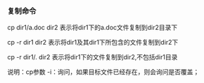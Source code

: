 ### 复制命令
cp dir1/a.doc dir2 表示将dir1下的a.doc文件复制到dir2目录下

cp -r dir1 dir2 表示将dir1及其dir1下所包含的文件复制到dir2下

cp -r dir1/. dir2 表示将dir1下的文件复制到dir2,不包括dir1目录

说明：cp参数 -i：询问，如果目标文件已经存在，则会询问是否覆盖；